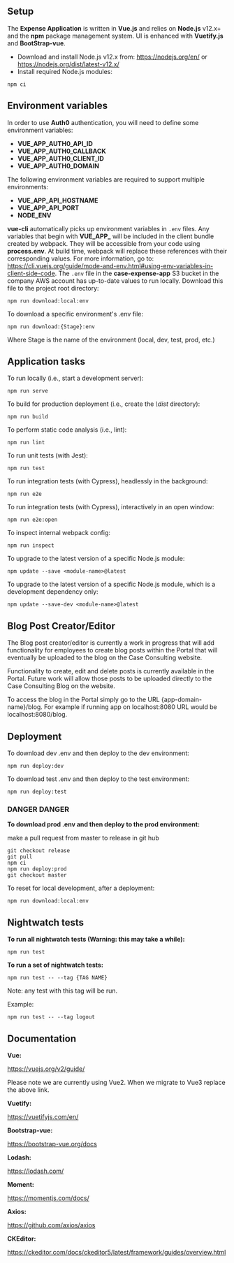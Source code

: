 ## Setup

The **Expense Application** is written in **Vue.js** and relies on **Node.js** v12.x+ and the **npm** package management system. UI is enhanced with **Vuetify.js** and **BootStrap-vue**.

* Download and install Node.js v12.x from: https://nodejs.org/en/ or https://nodejs.org/dist/latest-v12.x/
* Install required Node.js modules:

```
npm ci
```

## Environment variables

In order to use **Auth0** authentication, you will need to define some environment variables:

* **VUE_APP_AUTH0_API_ID**
* **VUE_APP_AUTH0_CALLBACK**
* **VUE_APP_AUTH0_CLIENT_ID**
* **VUE_APP_AUTH0_DOMAIN**

The following environment variables are required to support multiple environments:

* **VUE_APP_API_HOSTNAME**
* **VUE_APP_API_PORT**
* **NODE_ENV**

**vue-cli** automatically picks up environment variables in `.env` files. Any variables that begin with **VUE_APP_**
will be included in the client bundle created by webpack. They will be accessible from your code using **process.env**.
At build time, webpack will replace these references with their corresponding values. For more information, go to:
https://cli.vuejs.org/guide/mode-and-env.html#using-env-variables-in-client-side-code.
The `.env` file in the **case-expense-app** S3 bucket in the company AWS account has up-to-date values to run locally.
Download this file to the project root directory:

```
npm run download:local:env
```

To download a specific environment's .env file:

```
npm run download:{Stage}:env
```

Where Stage is the name of the environment (local, dev, test, prod, etc.)

## Application tasks

To run locally (i.e., start a development server):

```
npm run serve
```

To build for production deployment (i.e., create the _\dist_ directory):

```
npm run build
```

To perform static code analysis (i.e., lint):

```
npm run lint
```

To run unit tests (with Jest):

```
npm run test
```

To run integration tests (with Cypress), headlessly in the background:

```
npm run e2e
```

To run integration tests (with Cypress), interactively in an open window:

```
npm run e2e:open
```

To inspect internal webpack config:

```
npm run inspect
```

To upgrade to the latest version of a specific Node.js module:

```
npm update --save <module-name>@latest
```
To upgrade to the latest version of a specific Node.js module, which is a development dependency only:

```
npm update --save-dev <module-name>@latest
```

## Blog Post Creator/Editor

The Blog post creator/editor is currently a work in progress that will add functionality for employees to create blog posts within the Portal that will eventually be uploaded to the blog on the Case Consulting website.

Functionality to create, edit and delete posts is currently available in the Portal. Future work will allow those posts to be uploaded directly to the Case Consulting Blog on the website.

To access the blog in the Portal simply go to the URL {app-domain-name}/blog. For example if running app on localhost:8080 URL would be localhost:8080/blog.

## Deployment

To download dev .env and then deploy to the dev environment:

```
npm run deploy:dev
```

To download test .env and then deploy to the test environment:

```
npm run deploy:test
```

### DANGER DANGER

**To download prod .env and then deploy to the prod environment:**


make a pull request from master to release in git hub

```
git checkout release
git pull
npm ci
npm run deploy:prod
git checkout master
```

To reset for local development, after a deployment:

```
npm run download:local:env
```
## Nightwatch tests
**To run all nightwatch tests (Warning: this may take a while):**

```
npm run test
```
**To run a set of nightwatch tests:**

```
npm run test -- --tag {TAG NAME}
```
Note: any test with this tag will be run.

Example:
```
npm run test -- --tag logout
```

## Documentation

**Vue:**

https://vuejs.org/v2/guide/

Please note we are currently using Vue2. When we migrate to Vue3 replace the above link.

**Vuetify:**

https://vuetifyjs.com/en/

**Bootstrap-vue:**

https://bootstrap-vue.org/docs

**Lodash:**

https://lodash.com/

**Moment:**

https://momentjs.com/docs/

**Axios:**

https://github.com/axios/axios

**CKEditor:**

https://ckeditor.com/docs/ckeditor5/latest/framework/guides/overview.html
